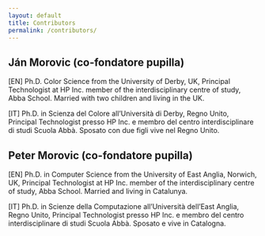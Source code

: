 ```yaml
---
layout: default
title: Contributors
permalink: /contributors/
---
```


## Ján Morovic (co-fondatore pupilla)
[EN] Ph.D. Color Science from the University of Derby, UK, Principal Technologist at HP Inc. member of the interdisciplinary centre of study, Abba School. Married with two children and living in the UK.

[IT] Ph.D. in Scienza del Colore all’Università di Derby, Regno Unito, Principal Technologist presso HP Inc. e membro del centro interdisciplinare di studi Scuola Abbà. Sposato con due figli vive nel Regno Unito.

## Peter Morovic (co-fondatore pupilla)
[EN] Ph.D. in Computer Science from the University of East Anglia, Norwich, UK, Principal Technologist at HP Inc. member of the interdisciplinary centre of study, Abba School. Married and living in Catalunya.

[IT] Ph.D. in Scienze della Computazione all’Università dell’East Anglia, Regno Unito, Principal Technologist presso HP Inc. e membro del centro interdisciplinare di studi Scuola Abbà. Sposato e vive in Catalogna.